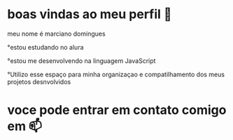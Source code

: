 # boas vindas ao  meu perfil 🖤

meu nome é marciano domingues

°estou estudando no alura

°estou me desenvolvendo na linguagem JavaScript

°Utilizo esse espaço para minha organizaçao e compatilhamento dos meus projetos desnvolvidos

# voce pode entrar em contato comigo em 📫
